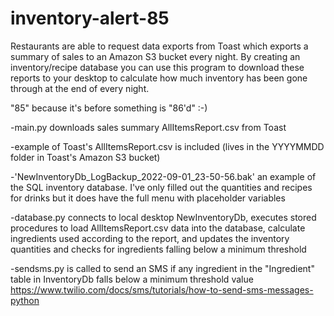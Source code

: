 # inventory-alert-85
Restaurants are able to request data exports from Toast which exports a summary of sales to an Amazon S3 bucket every night. 
By creating an inventory/recipe database you can use this program to download these reports to your desktop to calculate how much inventory has been gone through at the end of every night. 

"85" because it's before something is "86'd" :-)


-main.py downloads sales summary AllItemsReport.csv from Toast

 -example of Toast's AllItemsReport.csv is included (lives in the YYYYMMDD folder in Toast's Amazon S3 bucket)

-'NewInventoryDb_LogBackup_2022-09-01_23-50-56.bak' an example of the SQL inventory database. I've only filled out the quantities and recipes for drinks but it does have  the full menu with placeholder variables

-database.py connects to local desktop NewInventoryDb, executes stored procedures to load AllItemsReport.csv data into the database, calculate ingredients used according to the report, and updates the inventory quantities and checks for ingredients falling below a minimum threshold

-sendsms.py is called to send an SMS if any ingredient in the "Ingredient" table in InventoryDb falls below a minimum threshold value
https://www.twilio.com/docs/sms/tutorials/how-to-send-sms-messages-python
